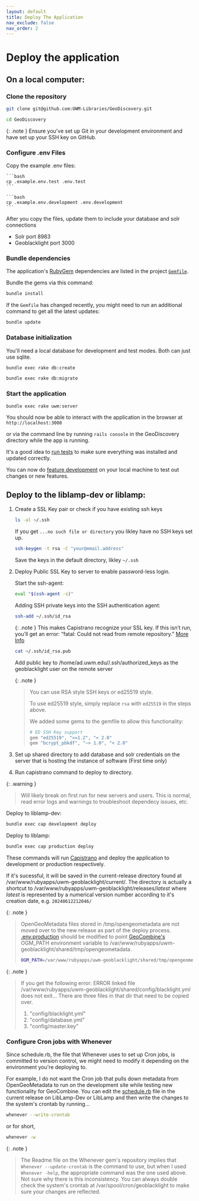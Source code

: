 ```yaml
---
layout: default
title: Deploy The Application
nav_exclude: false
nav_order: 2
---
```


# Deploy the application

## On a local computer:

### Clone the repository

```bash
git clone git@github.com:UWM-Libraries/GeoDiscovery.git
```

```bash
cd GeoDiscovery
```

{: .note }
Ensure you've set up Git in your development environment and have set up your SSH key on GitHub.

### Configure .env Files

Copy the example .env files:

    ```bash
    cp .example.env.test .env.test
    ```

    ```bash
    cp .example.env.development .env.development
    ```

After you copy the files, update them to include your database and solr connections
* Solr port 8983
* Geoblacklight port 3000

### Bundle dependencies

The application's [RubyGem](https://rubygems.org/)
dependencies are listed in the project
[`Gemfile`](https://github.com/UWM-Libraries/GeoDiscovery/blob/main/Gemfile). 

Bundle the gems via this command:

```bash
bundle install
```

If the `Gemfile` has changed recently, you might need to run an additional command to get all the latest updates:

```bash
bundle update
```

### Database initialization

You'll need a local database for development and test modes. Both can just use sqlite.

```bash
bundle exec rake db:create
```

```bash
bundle exec rake db:migrate
```

### Start the application

```bash
bundle exec rake uwm:server
```

You should now be able to interact with the application in the browser at
`http://localhost:3000`

or via the command line by running `rails console` in the GeoDiscovery directory
while the app is running.

It's a good idea to [run tests](develop/#run-the-test-suite) to make sure everything was installed and updated correctly.

You can now do [feature development](develop) on your local machine to test out changes or new features.

## Deploy to the liblamp-dev or liblamp:

1. Create a SSL Key pair or check if you have existing ssh keys

    ```bash
    ls -al ~/.ssh
    ```

    If you get `...no such file or directory` you likley have no SSH keys set up.

    ```bash
    ssh-keygen -t rsa -C "your@email.address"
    ```

    Save the keys in the default directory, likley `~/.ssh`


1. Deploy Public SSL Key to server to enable password-less login.

    Start the ssh-agent:

    ```bash
    eval "$(ssh-agent -s)"
    ```
    
    Adding SSH private keys into the SSH authentication agent:

    ```bash
    ssh-add ~/.ssh/id_rsa
    ```
    
    {: .note }
    This makes Capistrano recognize your SSL key. If this isn’t run, you’ll get an error: “fatal: Could not read from remote repository.” [More Info](https://forum.upcase.com/t/capistrano-cannot-read-from-remote-repository/3009/3)

    ```bash
    cat ~/.ssh/id_rsa.pub
    ```

    Add public key to /home/ad.uwm.edu/<Username>/.ssh/authorized_keys as the geoblacklight user on the remote server

    {: .note }
    > You can use RSA style SSH keys or ed25519 style.
    >
    > To use ed25519 style, simply replace `rsa` with `ed25519` in the steps above.
    > 
    > We added some gems to the gemfile to allow this functionality:
    > 
    > ```ruby
    > # ED SSH Key support
    > gem "ed25519", ">=1.2", "< 2.0"
    > gem "bcrypt_pbkdf", "~> 1.0", "< 2.0"
    > ```
    
1. Set up shared directory to add database and solr credentials on the server that is hosting the instance of software (First time only)

1. Run capistrano command to deploy to directory.

{: .warning }
> Will likely break on first run for new servers and users. This is normal, read error logs and warnings to troubleshoot dependecy issues, etc.
    
Deploy to liblamp-dev:

```bash
bundle exec cap development deploy
```

Deploy to liblamp:

```bash
bundle exec cap production deploy
```

These commands will run [Capistrano](dependencies/#capistrano) and deploy the application to development
or production respectively.

If it's sucessful, it will be saved in the current-release directory found at /var/www/rubyapps/uwm-geoblacklight/current/.
The directory is actually a shortcut to /var/www/rubyapps/uwm-geoblacklight/releases/_latest_ where _latest_ is represented
by a numerical version number according to it's creation date, e.g. `20240612212046/`

{: .note }
> OpenGeoMetadata files stored in /tmp/opengeometadata are not moved over to the new release as part of the deploy process.
> [.env.production](https://github.com/UWM-Libraries/GeoDiscovery/blob/main/.example.env.production)
> should be modified to point [GeoCombine's](dependencies/#geocombine)
> OGM_PATH environment variable to /var/www/rubyapps/uwm-geoblacklight/shared/tmp/opengeometadata.
>
> ```bash
> OGM_PATH=/var/www/rubyapps/uwm-geoblacklight/shared/tmp/opengeometadata
> ```

{: .note }
> If you get the following error:
>  ERROR linked file
> /var/www/rubyapps/uwm-geoblacklight/shared/config/blacklight.yml
> does not exit...
> There are three files in that dir that need to
> be copied over. 
> 1. "config/blacklight.yml"
> 2. "config/database.yml"
> 3. "config/master.key"

### Configure Cron jobs with Whenever

Since schedule.rb, the file that Whenever uses to set up Cron jobs, is committed to version control,
we might need to modify it depending on the environment you're deploying to.

For example, I do not want the Cron job that pulls down metadata from OpenGeoMetadata to run on the 
development site while testing new functionality for GeoCombine. 
You can edit the [schedule.rb](https://github.com/UWM-Libraries/GeoDiscovery/blob/main/config/schedule.rb)
file in the current release on LibLamp-Dev or LibLamp and then write the changes to the system's
crontab by running...

```bash
whenever --write-crontab
```

or for short,

```bash
whenever -w
```

{: .note }
> The Readme file on the Whenever gem's repository implies that `Whenever --update-crontab` is the command to use, but when I used
> `Whenever -help`, the appropriate command was the one used above. Not sure why there is this inconsistency. You can always
> double check the system's crontab at /var/spool/cron/geoblacklight to make sure your changes are reflected.
